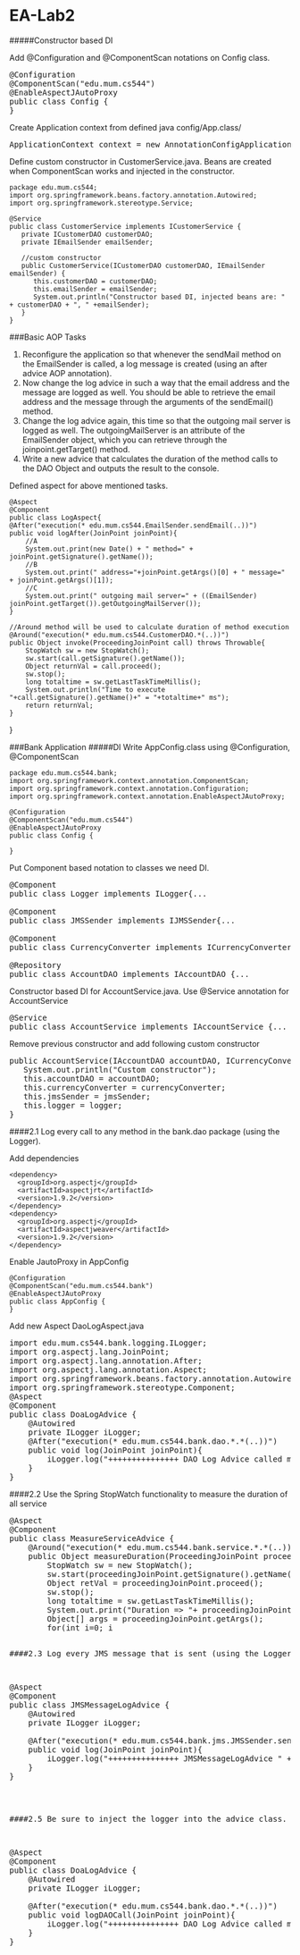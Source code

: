 # EA-Lab2
#####Constructor based DI 

Add @Configuration and @ComponentScan notations on Config class.
<pre>
@Configuration
@ComponentScan("edu.mum.cs544")
@EnableAspectJAutoProxy
public class Config {
}
</pre>
Create Application context from defined java config/App.class/
<pre>
ApplicationContext context = new AnnotationConfigApplicationContext(Config.class);
</pre>
Define custom constructor in CustomerService.java. Beans are created when ComponentScan works and injected in the constructor.
    
    package edu.mum.cs544;
    import org.springframework.beans.factory.annotation.Autowired;
    import org.springframework.stereotype.Service;
    
    @Service
    public class CustomerService implements ICustomerService {   
       private ICustomerDAO customerDAO;
       private IEmailSender emailSender;
       
       //custom constructor
       public CustomerService(ICustomerDAO customerDAO, IEmailSender emailSender) {
          this.customerDAO = customerDAO;
          this.emailSender = emailSender;
          System.out.println("Constructor based DI, injected beans are: " + customerDAO + ", " +emailSender);
       }
    }

###Basic AOP
Tasks
<ol>
<li>Reconfigure the application so that whenever the sendMail method on the EmailSender is called, a log message is created (using an after advice AOP annotation).
</li>
<li>Now change the log advice in such a way that the email address and the message are logged as well. You should be able to retrieve the email address and the message through the arguments of the sendEmail() method. </li>
<li>Change the log advice again, this time so that the outgoing mail server is logged as well. The outgoingMailServer is an attribute of the EmailSender object, which you can retrieve through the joinpoint.getTarget() method. </li>
<li>Write a new advice that calculates the duration of the method calls to the DAO
    Object and outputs the result to the console.
</li>
</ol> 
Defined aspect for above mentioned tasks.
    
    @Aspect
    @Component
    public class LogAspect{
    @After("execution(* edu.mum.cs544.EmailSender.sendEmail(..))")
    public void logAfter(JoinPoint joinPoint){
        //A
        System.out.print(new Date() + " method=" + joinPoint.getSignature().getName());
        //B
        System.out.print(" address="+joinPoint.getArgs()[0] + " message=" + joinPoint.getArgs()[1]);
        //C
        System.out.print(" outgoing mail server=" + ((EmailSender) joinPoint.getTarget()).getOutgoingMailServer());
    }
    
    //Around method will be used to calculate duration of method execution
    @Around("execution(* edu.mum.cs544.CustomerDAO.*(..))")
    public Object invoke(ProceedingJoinPoint call) throws Throwable{
        StopWatch sw = new StopWatch();
        sw.start(call.getSignature().getName());
        Object returnVal = call.proceed();
        sw.stop();
        long totaltime = sw.getLastTaskTimeMillis();
        System.out.println("Time to execute "+call.getSignature().getName()+" = "+totaltime+" ms");
        return returnVal;
    }
}

###Bank Application 
#####DI
Write AppConfig.class using @Configuration, @ComponentScan
       
    package edu.mum.cs544.bank;
    import org.springframework.context.annotation.ComponentScan;
    import org.springframework.context.annotation.Configuration;
    import org.springframework.context.annotation.EnableAspectJAutoProxy;
    
    @Configuration
    @ComponentScan("edu.mum.cs544")
    @EnableAspectJAutoProxy
    public class Config {
    
    }
Put Component based notation to classes we need DI.
<pre>
@Component
public class Logger implements ILogger{...

@Component
public class JMSSender implements IJMSSender{...

@Component
public class CurrencyConverter implements ICurrencyConverter{...

@Repository
public class AccountDAO implements IAccountDAO {...
</pre>

Constructor based DI for AccountService.java. Use @Service annotation for AccountService
<pre>
@Service
public class AccountService implements IAccountService {...
</pre>

Remove previous constructor and add following custom constructor
<pre>
public AccountService(IAccountDAO accountDAO, ICurrencyConverter currencyConverter, IJMSSender jmsSender, ILogger logger) {
   System.out.println("Custom constructor");
   this.accountDAO = accountDAO;
   this.currencyConverter = currencyConverter;
   this.jmsSender = jmsSender;
   this.logger = logger;
}
</pre>

####2.1 Log every call to any method in the bank.dao package (using the Logger).

Add dependencies

    <dependency>
      <groupId>org.aspectj</groupId>
      <artifactId>aspectjrt</artifactId>
      <version>1.9.2</version>
    </dependency>
    <dependency>
      <groupId>org.aspectj</groupId>
      <artifactId>aspectjweaver</artifactId>
      <version>1.9.2</version>
    </dependency>

Enable JautoProxy in AppConfig

    @Configuration
    @ComponentScan("edu.mum.cs544.bank")
    @EnableAspectJAutoProxy
    public class AppConfig {
    }

Add new Aspect DaoLogAspect.java 
<pre>
import edu.mum.cs544.bank.logging.ILogger;
import org.aspectj.lang.JoinPoint;
import org.aspectj.lang.annotation.After;
import org.aspectj.lang.annotation.Aspect;
import org.springframework.beans.factory.annotation.Autowired;
import org.springframework.stereotype.Component;
@Aspect
@Component
public class DoaLogAdvice {
    @Autowired
    private ILogger iLogger;
    @After("execution(* edu.mum.cs544.bank.dao.*.*(..))")
    public void log(JoinPoint joinPoint){
        iLogger.log("+++++++++++++++ DAO Log Advice called method = " + joinPoint.getSignature().getName());
    }
}
</pre>

####2.2 Use the Spring StopWatch functionality to measure the duration of all service

<pre>
@Aspect
@Component
public class MeasureServiceAdvice {
    @Around("execution(* edu.mum.cs544.bank.service.*.*(..))")
    public Object measureDuration(ProceedingJoinPoint proceedingJoinPoint) throws Throwable {
        StopWatch sw = new StopWatch();
        sw.start(proceedingJoinPoint.getSignature().getName());
        Object retVal = proceedingJoinPoint.proceed();
        sw.stop();
        long totaltime = sw.getLastTaskTimeMillis();
        System.out.print("Duration => "+ proceedingJoinPoint.getTarget().getClass() + "." + proceedingJoinPoint.getSignature().getName() + "(");
        Object[] args = proceedingJoinPoint.getArgs();
        for(int i=0; i<args.length; i++){
            System.out.print(" " + args[i] + " ");
        }
        System.out.print(") = " + totaltime + "ms\n");
        return retVal;
    }
}
</pre>

####2.3 Log every JMS message that is sent (using the Logger)

<pre>
@Aspect
@Component
public class JMSMessageLogAdvice {
    @Autowired
    private ILogger iLogger;

    @After("execution(* edu.mum.cs544.bank.jms.JMSSender.sendJMSMessage(..))")
    public void log(JoinPoint joinPoint){
        iLogger.log("+++++++++++++++ JMSMessageLogAdvice " + joinPoint.getSignature().getName() + " called, message: " + joinPoint.getArgs()[0]);
    }
}
</pre>

####2.5 Be sure to inject the logger into the advice class.

<pre>
@Aspect
@Component
public class DoaLogAdvice {
    @Autowired
    private ILogger iLogger;

    @After("execution(* edu.mum.cs544.bank.dao.*.*(..))")
    public void logDAOCall(JoinPoint joinPoint){
        iLogger.log("+++++++++++++++ DAO Log Advice called method = " + joinPoint.getSignature().getName());
    }
}
</pre>